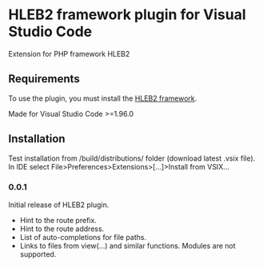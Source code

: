 # HLEB2 framework plugin for Visual Studio Code

Extension for PHP framework HLEB2


## Requirements

To use the plugin, you must install the [HLEB2 framework](https://github.com/phphleb/hleb).

Made for Visual Studio Code >=1.96.0

## Installation

Test installation from /build/distributions/ folder (download latest .vsix file). In IDE select File>Preferences>Extensions>[...]>Install from VSIX...



### 0.0.1

Initial release of HLEB2 plugin.
+ Hint to the route prefix.
+ Hint to the route address.
+ List of auto-completions for file paths.
+ Links to files from view(...) and similar functions. Modules are not supported.

